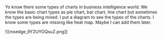 Yo know there some types of charts in business intelligence world. We know the basic chart types as pie chart, bar chart, line chart but sometimes the types are being mixed.
I put a diagram to see the types of the charts. I know some types are missing like heat map. Maybe I can add them later.

![[msedge_9Y2UYOQsuZ.png]]
